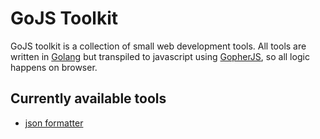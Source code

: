 # GoJS Toolkit

GoJS toolkit is a collection of small web development tools. All tools are written in [Golang](https://golang.org) but transpiled to javascript using [GopherJS](https://github.com/gopherjs/gopherjs), so all logic happens on browser.

## Currently available tools

* [json formatter](./json)